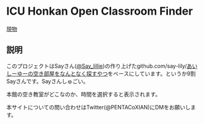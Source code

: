 # ICU Honkan Open Classroom Finder
[現物](https://openclassrooms.icu)
## 説明

このプロジェクトはSayさん([@Say_lillie](https://twitter.com/say_lillie))の作り上げたgithub.com/say-lily/[あいしーゆーの空き部屋をなんとなく探すやつ](https://github.com/say-lily/icu-akibeya)をベースにしています。というか9割Sayさんです。Sayさんしゅごい。
  
本館の空き教室がどこなのか、時間を選択すると表示されます。

本サイトについての問い合わせはTwitter(@PENTACoXIAN)にDMをお願いします。